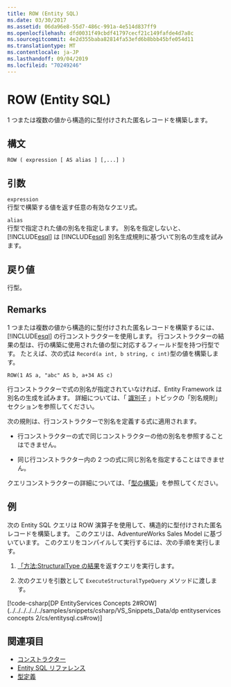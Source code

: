 ```yaml
---
title: ROW (Entity SQL)
ms.date: 03/30/2017
ms.assetid: 06da96e8-55d7-486c-991a-4e514d837ff9
ms.openlocfilehash: dfd0031f49cbdf41797cecf21c149fafde4d7a8c
ms.sourcegitcommit: 4e2d355baba82814fa53efd6b8bbb45bfe054d11
ms.translationtype: MT
ms.contentlocale: ja-JP
ms.lasthandoff: 09/04/2019
ms.locfileid: "70249246"
---
```

# <a name="row-entity-sql"></a>ROW (Entity SQL)
1 つまたは複数の値から構造的に型付けされた匿名レコードを構築します。  
  
## <a name="syntax"></a>構文  
  
```  
ROW ( expression [ AS alias ] [,...] )  
```  
  
## <a name="arguments"></a>引数  
 `expression`  
 行型で構築する値を返す任意の有効なクエリ式。  
  
 `alias`  
 行型で指定された値の別名を指定します。 別名を指定しないと、 [!INCLUDE[esql](../../../../../../includes/esql-md.md)] は [!INCLUDE[esql](../../../../../../includes/esql-md.md)] 別名生成規則に基づいて別名の生成を試みます。  
  
## <a name="return-value"></a>戻り値  
 行型。  
  
## <a name="remarks"></a>Remarks  
 1 つまたは複数の値から構造的に型付けされた匿名レコードを構築するには、 [!INCLUDE[esql](../../../../../../includes/esql-md.md)] の行コンストラクターを使用します。 行コンストラクターの結果の型は、行の構築に使用された値の型に対応するフィールド型を持つ行型です。 たとえば、次の式は `Record(a int, b string, c int)`型の値を構築します。  
  
```  
ROW(1 AS a, "abc" AS b, a+34 AS c)  
```  
  
 行コンストラクターで式の別名が指定されていなければ、Entity Framework は別名の生成を試みます。 詳細については、「 [識別子](identifiers-entity-sql.md) 」トピックの「別名規則」セクションを参照してください。  
  
 次の規則は、行コンストラクターで別名を定義する式に適用されます。  
  
- 行コンストラクターの式で同じコンストラクターの他の別名を参照することはできません。  
  
- 同じ行コンストラクター内の 2 つの式に同じ別名を指定することはできません。  
  
 クエリコンストラクターの詳細については、「[型の構築](constructing-types-entity-sql.md)」を参照してください。  
  
## <a name="example"></a>例  
 次の Entity SQL クエリは ROW 演算子を使用して、構造的に型付けされた匿名レコードを構築します。 このクエリは、AdventureWorks Sales Model に基づいています。 このクエリをコンパイルして実行するには、次の手順を実行します。  
  
1. [「方法:StructuralType の結果](../how-to-execute-a-query-that-returns-structuraltype-results.md)を返すクエリを実行します。  
  
2. 次のクエリを引数として `ExecuteStructuralTypeQuery` メソッドに渡します。  
  
 [!code-csharp[DP EntityServices Concepts 2#ROW](../../../../../../samples/snippets/csharp/VS_Snippets_Data/dp entityservices concepts 2/cs/entitysql.cs#row)]  
  
## <a name="see-also"></a>関連項目

- [コンストラクター](constructing-types-entity-sql.md)
- [Entity SQL リファレンス](entity-sql-reference.md)
- [型定義](type-definitions-entity-sql.md)
